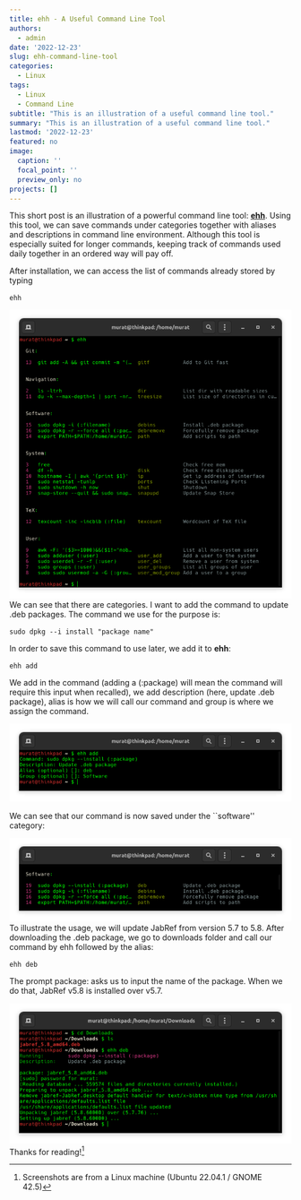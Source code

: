 ```yaml
---
title: ehh - A Useful Command Line Tool
authors: 
  - admin
date: '2022-12-23'
slug: ehh-command-line-tool
categories:
  - Linux
tags:
  - Linux
  - Command Line
subtitle: "This is an illustration of a useful command line tool."
summary: "This is an illustration of a useful command line tool."
lastmod: '2022-12-23'
featured: no
image:
  caption: ''
  focal_point: ''
  preview_only: no
projects: []
---
```


This short post is an illustration of a powerful command line tool: [**ehh**](https://github.com/lennardv2/ehh). Using this tool, we can save commands under categories together with aliases and descriptions in command line environment. Although this tool is especially suited for longer commands, keeping track of commands used daily together in an ordered way will pay off.

After installation, we can access the list of commands already stored by typing

```
ehh
```

![my-first-image](1.png)
We can see that there are categories. I want to add the command to update .deb packages. The command we use for the purpose is:

```
sudo dpkg --i install "package name"
```
In order to save this command to use later, we add it to **ehh**:

```
ehh add
```
We add in the command (adding a (:package) will mean the command will require this input when recalled), we add description (here, update .deb package), alias is how we will call our command and group is where we assign the command.

![my-second-image](2.png)

We can see that our command is now saved under the ``software'' category:  

![my-third-image](3.png)
To illustrate the usage, we will update JabRef from version 5.7 to 5.8. After downloading the .deb package, we go to downloads folder and call our command by ehh followed by the alias:

```
ehh deb
```
The prompt package: asks us to input the name of the package. When we do that, JabRef v5.8 is installed over v5.7.

![my-third-image](4.png)
Thanks for reading![^1]

[^1]: Screenshots are from a Linux machine (Ubuntu 22.04.1 / GNOME 42.5)


